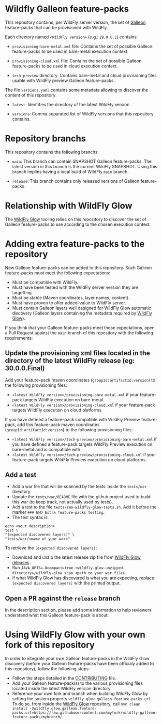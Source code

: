 # Wildfly Galleon feature-packs

This repository contains, per WildFly server version, the set of [Galleon](https://github.com/wildfly/galleon) feature-packs that can be provisioned with WildFly.

Each directory named `<WildFly version>` (e.g.: `29.0.0.1`) contains:

* `provisioning-bare-metal.xml` file: Contains the set of possible Galleon feature-packs to be used in bare-metal execution context.

* `provisioning-cloud.xml` file: Contains the set of possible Galleon feature-packs to be used in cloud execution context.

* `tech-preview` directory: Contains bare-metal and cloud provisioning files usable with WildFly preview Galleon feature-packs.

The file `versions.yaml` contains some metadata allowing to discover the content of this repository:

* `latest`: Identifies the directory of the latest WildFly version.

* `versions`: Comma separated list of WildFly versions that this repository contains.


# Repository branchs

This repository contains the following branchs:

* `main`: This branch can contain SNAPSHOT Galleon feature-packs. The latest version in this branch is the current WildFly SNAPSHOT. Using this branch implies having a local build of WildFly `main` branch.

* `release`: This branch contains only released versions of Galleon feature-packs.


# Relationship with WildFly Glow

The [WildFly Glow](https://github.com/wildfly/wildfly-glow) tooling relies on this repository to discover the set of Galleon 
feature-packs to use according to the chosen execution context.


# Adding extra feature-packs to the repository

New Galleon feature-packs can be added to this repository. Such Galleon feature-packs must meet the following expectations: 

* Must be compatible with WildFly.
* Must have been tested with the WildFly server version they are targetting.
* Must be stable (Maven coordinates, layer names, content).
* Must have proven to offer added-value to WildFly server. 
* Must contain Galleon layers well designed for WildFly Glow automatic discovery (Galleon layers containing the metadata required by [WildFly Glow](https://github.com/wildfly/wildfly-glow)).

If you think that your Galleon feature-packs meet these expectations, open a Pull Request against the `main` branch 
of this repository with the following requirements:


## Update the provisioning xml files located in the directory of the latest WildFly release (eg: 30.0.0.Final)

Add your feature-pack maven coordinates (`groupId:artifactId:version`) to the following provisioning files:

* `<latest WildFly version>/provisioning-bare-metal.xml` if your feature-pack targets WildFly execution on bare-metal.
* `<latest WildFly version>/provisioning-cloud.xml` if your feature-pack targets WildFly execution on cloud platforms.

If you have defined a feature-pack compatible with WildFly Preview feature-pack, 
add this feature-pack maven coordinates (`groupId:artifactId:version`) to the following provisioning files:

* `<latest WildFly version>/tech-preview/provisioning-bare-metal.xml` if you have defined a feature-pack targets WildFly Preview execution on bare-metal and is compatible with .
* `<latest WildFly version>/tech-preview/provisioning-cloud.xml` if your feature-pack targets WildFly Preview execution on cloud platforms.

## Add a test

* Add a war file that will be scanned by the tests inside the `tests/war` directory.
* Update the `tests/war/README` file with the github project used to build this war (to keep track, not actually used by tests).
* Add a test to the file `tests/run-wildfly-glow-tests.sh`. Add it before the marker `### END Extra feature-packs testing`.
* The test syntax is: 
```
echo <your description>
test \
"[expected discovered layers]" \
"tests/war/<name of your war>"
```

To retrieve the `[expected discovered layers]`:

* Download and unzip the latest release zip file from [WildFly Glow releases](https://github.com/wildfly/wildfly-glow/releases). 
* Run `JAVA_OPTS=-Dcompact=true <wildfly-glow-unzipped-directory>/wildfly-glow scan <path to your war file>`.
* If what WildFly Glow has discovered is what you are expecting, replace `[expected discovered layers]` with the printed output.

## Open a PR against the `release` branch

In the description section, please add some information to help reviewers understand what this Galleon feature-pack is about.


# Using WildFly Glow with your own fork of this repository

In order to integrate your own Galleon feature-packs in the WildFly Glow discovery (before 
your Galleon feature-packs have been officialy added to this repository), follow the following steps:

* Follow the steps detailed in the [CONTRIBUTING](CONTRIBUTING.md) file.
* Add your Galleon feature-pack(s) to the various provisioning files located inside the latest WildFly version directory.
* Reference your own fork and branch when building WildFly Glow by setting the system property `wildfly.glow.galleon.feature-packs.url`. 
To do so, from inside the [WildFly Glow](https://github.com/wildfly/wildfly-glow) repository, call `mvn clean install -Dwildfly.glow.galleon.feature-packs.url=https://raw.githubusercontent.com/myfork/wildfly-galleon-feature-packs/mybranch/`
